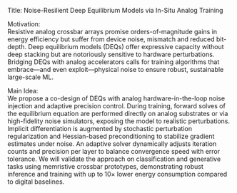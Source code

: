 Title: Noise-Resilient Deep Equilibrium Models via In-Situ Analog Training

Motivation:  
Resistive analog crossbar arrays promise orders-of-magnitude gains in energy efficiency but suffer from device noise, mismatch and reduced bit-depth. Deep equilibrium models (DEQs) offer expressive capacity without deep stacking but are notoriously sensitive to hardware perturbations. Bridging DEQs with analog accelerators calls for training algorithms that embrace—and even exploit—physical noise to ensure robust, sustainable large-scale ML.

Main Idea:  
We propose a co-design of DEQs with analog hardware-in-the-loop noise injection and adaptive precision control. During training, forward solves of the equilibrium equation are performed directly on analog substrates or via high-fidelity noise simulators, exposing the model to realistic perturbations. Implicit differentiation is augmented by stochastic perturbation regularization and Hessian-based preconditioning to stabilize gradient estimates under noise. An adaptive solver dynamically adjusts iteration counts and precision per layer to balance convergence speed with error tolerance. We will validate the approach on classification and generative tasks using memristive crossbar prototypes, demonstrating robust inference and training with up to 10× lower energy consumption compared to digital baselines.